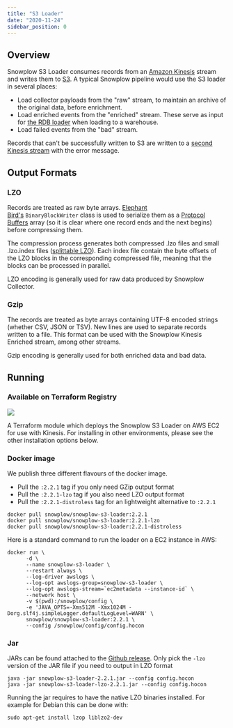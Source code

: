 ```yaml
---
title: "S3 Loader"
date: "2020-11-24"
sidebar_position: 0
---
```


## Overview

Snowplow S3 Loader consumes records from an [Amazon Kinesis](http://aws.amazon.com/kinesis/) stream and writes them to [S3](http://aws.amazon.com/s3/). A typical Snowplow pipeline would use the S3 loader in several places:

- Load collector payloads from the "raw" stream, to maintain an archive of the original data, before enrichment.
- Load enriched events from the "enriched" stream. These serve as input for [the RDB loader](/docs/pipeline-components-and-applications/loaders-storage-targets/snowplow-rdb-loader-3-0-0/previous-versions/snowplow-rdb-loader-2/) when loading to a warehouse.
- Load failed events from the "bad" stream.

Records that can't be successfully written to S3 are written to a [second Kinesis stream](https://github.com/snowplow/snowplow-s3-loader/blob/master/examples/config.hocon.sample#L75) with the error message.

## Output Formats

### LZO

Records are treated as raw byte arrays. [Elephant Bird's](https://github.com/twitter/elephant-bird/) `BinaryBlockWriter` class is used to serialize them as a [Protocol Buffers](https://github.com/google/protobuf/) array (so it is clear where one record ends and the next begins) before compressing them.

The compression process generates both compressed .lzo files and small .lzo.index files ([splittable LZO](https://github.com/twitter/hadoop-lzo)). Each index file contain the byte offsets of the LZO blocks in the corresponding compressed file, meaning that the blocks can be processed in parallel.

LZO encoding is generally used for raw data produced by Snowplow Collector.

### Gzip

The records are treated as byte arrays containing UTF-8 encoded strings (whether CSV, JSON or TSV). New lines are used to separate records written to a file. This format can be used with the Snowplow Kinesis Enriched stream, among other streams.

Gzip encoding is generally used for both enriched data and bad data.

## Running

### Available on Terraform Registry

[![](https://img.shields.io/static/v1?label=Terraform&message=Registry&color=7B42BC&logo=terraform)](https://registry.terraform.io/modules/snowplow-devops/s3-loader-kinesis-ec2/aws/latest)

A Terraform module which deploys the Snowplow S3 Loader on AWS EC2 for use with Kinesis. For installing in other environments, please see the other installation options below.

### Docker image

We publish three different flavours of the docker image.

- Pull the `:2.2.1` tag if you only need GZip output format
- Pull the `:2.2.1-lzo` tag if you also need LZO output format
- Pull the `:2.2.1-distroless` tag for an lightweight alternative to `:2.2.1`

```
docker pull snowplow/snowplow-s3-loader:2.2.1
docker pull snowplow/snowplow-s3-loader:2.2.1-lzo
docker pull snowplow/snowplow-s3-loader:2.2.1-distroless
```

Here is a standard command to run the loader on a EC2 instance in AWS:

```
docker run \
      -d \
      --name snowplow-s3-loader \
      --restart always \
      --log-driver awslogs \
      --log-opt awslogs-group=snowplow-s3-loader \
      --log-opt awslogs-stream=`ec2metadata --instance-id` \
      --network host \
      -v $(pwd):/snowplow/config \      
      -e 'JAVA_OPTS=-Xms512M -Xmx1024M -Dorg.slf4j.simpleLogger.defaultLogLevel=WARN' \           
      snowplow/snowplow-s3-loader:2.2.1 \       
      --config /snowplow/config/config.hocon
```

### Jar

JARs can be found attached to the [Github release](https://github.com/snowplow/snowplow-s3-loader/releases). Only pick the `-lzo` version of the JAR file if you need to output in LZO format

```
java -jar snowplow-s3-loader-2.2.1.jar --config config.hocon
java -jar snowplow-s3-loader-lzo-2.2.1.jar --config config.hocon
```

Running the jar requires to have the native LZO binaries installed. For example for Debian this can be done with:

```
sudo apt-get install lzop liblzo2-dev
```
